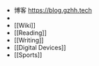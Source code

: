 - 博客 https://blog.gzhh.tech
-
- [[Wiki]]
- [[Reading]]
- [[Writing]]
- [[Digital Devices]]
- [[Sports]]
